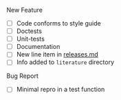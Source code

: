 
New Feature

- [ ] Code conforms to style guide
- [ ] Doctests
- [ ] Unit-tests
- [ ] Documentation
- [ ] New line item in [releases.md](https://github.com/fastats/fastats/blob/master/releases.md)
- [ ] Info added to `literature` directory

Bug Report

- [ ] Minimal repro in a test function
